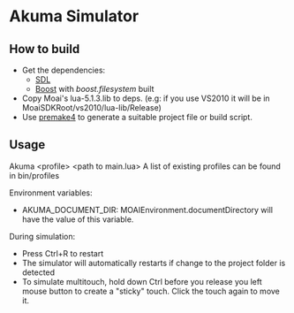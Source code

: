 Akuma Simulator
===============

How to build
------------

* Get the dependencies:
	- [SDL](http://www.libsdl.org/)
	- [Boost](http://www.boost.org) with *boost.filesystem* built
* Copy Moai's lua-5.1.3.lib to deps. (e.g: if you use VS2010 it will be in MoaiSDKRoot/vs2010/lua-lib/Release)
* Use [premake4](http://industriousone.com/premake/download) to generate a suitable project file or build script.

Usage
-----

Akuma &lt;profile&gt; &lt;path to main.lua&gt;
A list of existing profiles can be found in bin/profiles

Environment variables:

* AKUMA_DOCUMENT_DIR: MOAIEnvironment.documentDirectory will have the value of this variable.


During simulation:

* Press Ctrl+R to restart
* The simulator will automatically restarts if change to the project folder is detected
* To simulate multitouch, hold down Ctrl before you release you left mouse button to create a "sticky" touch. Click the touch again to move it.
